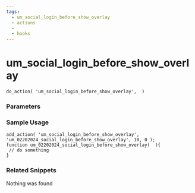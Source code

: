 ```yaml
---
tags: 
  - um_social_login_before_show_overlay
  - actions
  - 
  - hooks
---
```

# um\_social\_login\_before\_show\_overlay

``` php:no-line-numbers
do_action( 'um_social_login_before_show_overlay',  )
```
<div class='hook-sep'></div>

### Parameters

<div class='hook-sep'></div>



### Sample Usage

``` php:no-line-numbers
add_action( 'um_social_login_before_show_overlay', 'um_02202024_social_login_before_show_overlay', 10, 0 );
function um_02202024_social_login_before_show_overlay(  ){
 // do something
}
```
<div class='hook-sep'></div>



### Related Snippets

Nothing was found

